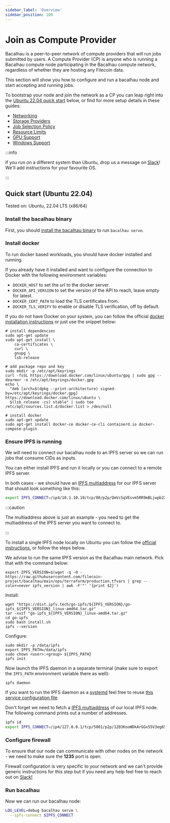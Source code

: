 ```yaml
---
sidebar_label: 'Overview'
sidebar_position: 100
---
```


# Join as Compute Provider

Bacalhau is a peer-to-peer network of compute providers that will run jobs submitted by users. A Compute Provider (CP) is anyone who is running a Bacalhau compute node participating in the Bacalhau compute network, regardless of whether they are hosting any Filecoin data.

This section will show you how to configure and run a bacalhau node and start accepting and running jobs.

To bootstrap your node and join the network as a CP you can leap right into the [Ubuntu 22.04 quick start](#quick-start-ubuntu-2204) below, or find for more setup details in these guides:

  * [Networking](networking)
  * [Storage Providers](storage-providers)
  * [Job Selection Policy](job-selection)
  * [Resource Limits](resource-limits)
  * [GPU Support](gpu)
  * [Windows Support](windows-support)

:::info

If you run on a different system than Ubuntu, drop us a message on [Slack](https://filecoinproject.slack.com/archives/C02RLM3JHUY)! 
We'll add instructions for your favourite OS.

:::
## Quick start (Ubuntu 22.04)


Tested on: Ubuntu, 22.04 LTS (x86/64)
### Install the bacalhau binary
First, you should [install the bacalhau binary](/getting-started/installation#prerequisite-install-bacalhau-client) to run `bacalhau serve`. 
### Install docker
To run docker based workloads, you should have docker installed and running.

If you already have it installed and want to configure the connection to Docker with the following environment variables:

 * `DOCKER_HOST` to set the url to the docker server.
 * `DOCKER_API_VERSION` to set the version of the API to reach, leave empty for latest.
 * `DOCKER_CERT_PATH` to load the TLS certificates from.
 * `DOCKER_TLS_VERIFY` to enable or disable TLS verification, off by default.

If you do not have Docker on your system, you can follow the official [docker installation instructions](https://docs.docker.com/engine/install/) or just use the snippet below:

```
# install dependencies
sudo apt-get update
sudo apt-get install \
    ca-certificates \
    curl \
    gnupg \
    lsb-release

# add package repo and key
sudo mkdir -p /etc/apt/keyrings
curl -fsSL https://download.docker.com/linux/ubuntu/gpg | sudo gpg --dearmor -o /etc/apt/keyrings/docker.gpg
echo \
  "deb [arch=$(dpkg --print-architecture) signed-by=/etc/apt/keyrings/docker.gpg] https://download.docker.com/linux/ubuntu \
  $(lsb_release -cs) stable" | sudo tee /etc/apt/sources.list.d/docker.list > /dev/null

# install docker
sudo apt-get update
sudo apt-get install docker-ce docker-ce-cli containerd.io docker-compose-plugin
```


### Ensure IPFS is running
We will need to connect our bacalhau node to an IPFS server so we can run jobs that consume CIDs as inputs.


You can either install IPFS and run it locally or you can connect to a remote IPFS server.

In both cases - we should have an [IPFS multiaddress](https://richardschneider.github.io/net-ipfs-core/articles/multiaddress.html) for our IPFS server that should look something like this:

```bash
export IPFS_CONNECT=/ip4/10.1.10.10/tcp/80/p2p/QmVcSqVEsvm5RR9mBLjwpb2XjFVn5bPdPL69mL8PH45pPC
```

:::caution

The multiaddress above is just an example - you need to get the multiaddress of the IPFS server you want to connect to.

:::

To install a single IPFS node locally on Ubuntu you can follow the [official instructions](https://docs.ipfs.tech/install/ipfs-desktop/#ubuntu), or follow the steps below.

We advise to run the same IPFS version as the Bacalhau main network.
Pick that with the command below:

```
export IPFS_VERSION=$(wget -q -O - https://raw.githubusercontent.com/filecoin-project/bacalhau/main/ops/terraform/production.tfvars | grep --color=never ipfs_version | awk -F'"' '{print $2}')
```

Install:

```
wget "https://dist.ipfs.tech/go-ipfs/${IPFS_VERSION}/go-ipfs_${IPFS_VERSION}_linux-amd64.tar.gz"
tar -xvzf "go-ipfs_${IPFS_VERSION}_linux-amd64.tar.gz"
cd go-ipfs
sudo bash install.sh
ipfs --version
```

Configure:

```
sudo mkdir -p /data/ipfs
export IPFS_PATH=/data/ipfs
sudo chown <user>:<group> ${IPFS_PATH}
ipfs init
```

Now launch the IPFS daemon in a separate terminal (make sure to export the `IPFS_PATH` environment variable there as well):

```
ipfs daemon
```

If you want to run the IPFS daemon as a [systemd](https://en.wikipedia.org/wiki/Systemd) feel free to reuse [this service configuration file](https://github.com/filecoin-project/bacalhau/blob/main/ops/terraform/remote_files/configs/ipfs-daemon.service). 

Don't forget we need to fetch a [IPFS multiaddress](https://richardschneider.github.io/net-ipfs-core/articles/multiaddress.html) of our local IPFS node.
The following command prints out a number of addresses.

<!-- TODO  need port 5001 instead of 4001 - clarify -->

```bash
ipfs id
export IPFS_CONNECT=/ip4/127.0.0.1/tcp/5001/p2p/12D3KooWDkArGGx55V3eg65qW8dxyPWX5ed7XWJCiqBBnABLRsw8
```

### Configure firewall

To ensure that our node can communicate with other nodes on the network - we need to make sure the **1235** port is open.

Firewall configuration is very specific to your network and we can't provide generic instructions for this step but if you need any help feel free to reach out on [Slack!](https://filecoinproject.slack.com/archives/C02RLM3JHUY)

### Run bacalhau

Now we can run our bacalhau node:

<!-- TODO  sudo should not be needed - clarify -->

```bash
LOG_LEVEL=debug bacalhau serve \
  --ipfs-connect $IPFS_CONNECT
```
